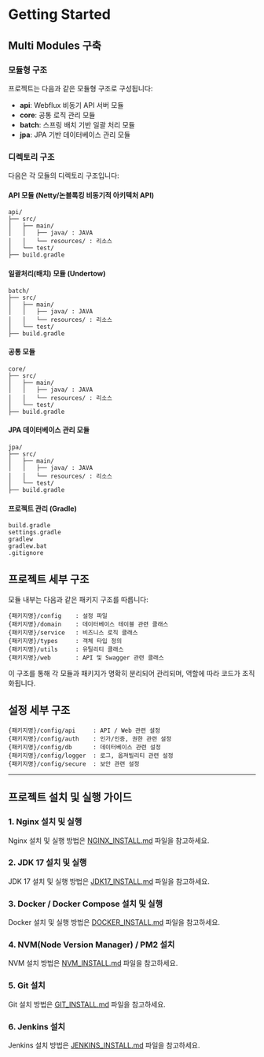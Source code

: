 # Getting Started

## Multi Modules 구축

### 모듈형 구조

프로젝트는 다음과 같은 모듈형 구조로 구성됩니다:

- **api**: Webflux 비동기 API 서버 모듈
- **core**: 공통 로직 관리 모듈
- **batch**: 스프링 배치 기반 일괄 처리 모듈
- **jpa**: JPA 기반 데이터베이스 관리 모듈

### 디렉토리 구조

다음은 각 모듈의 디렉토리 구조입니다:

#### API 모듈 (Netty/논블록킹 비동기적 아키텍처 API)

```
api/
├── src/
│   ├── main/
│   │   ├── java/ : JAVA
│   │   └── resources/ : 리소스
│   └── test/
├── build.gradle
```

#### 일괄처리(배치) 모듈 (Undertow)

```
batch/
├── src/
│   ├── main/
│   │   ├── java/ : JAVA
│   │   └── resources/ : 리소스
│   └── test/
├── build.gradle
```

#### 공통 모듈

```
core/
├── src/
│   ├── main/
│   │   ├── java/ : JAVA
│   │   └── resources/ : 리소스
│   └── test/
├── build.gradle
```

#### JPA 데이터베이스 관리 모듈

```
jpa/
├── src/
│   ├── main/
│   │   ├── java/ : JAVA
│   │   └── resources/ : 리소스
│   └── test/
├── build.gradle
```

#### 프로젝트 관리 (Gradle)

```
build.gradle
settings.gradle
gradlew
gradlew.bat
.gitignore
```

## 프로젝트 세부 구조

모듈 내부는 다음과 같은 패키지 구조를 따릅니다:

```
{패키지명}/config    : 설정 파일
{패키지명}/domain    : 데이터베이스 테이블 관련 클래스
{패키지명}/service   : 비즈니스 로직 클래스
{패키지명}/types     : 객체 타입 정의
{패키지명}/utils     : 유틸리티 클래스
{패키지명}/web       : API 및 Swagger 관련 클래스
```
이 구조를 통해 각 모듈과 패키지가 명확히 분리되어 관리되며, 역할에 따라 코드가 조직화됩니다.

## 설정 세부 구조
```
{패키지명}/config/api     : API / Web 관련 설정
{패키지명}/config/auth    : 인가/인증, 권한 관련 설정
{패키지명}/config/db      : 데이터베이스 관련 설정
{패키지명}/config/logger  : 로그, 옵져빌리티 관련 설정 
{패키지명}/config/secure  : 보안 관련 설정
```

---

## 프로젝트 설치 및 실행 가이드

### 1. Nginx 설치 및 실행
Nginx 설치 및 실행 방법은 [NGINX_INSTALL.md](./doc/NGINX_INSTALL.md) 파일을 참고하세요.

### 2. JDK 17 설치 및 실행
JDK 17 설치 및 실행 방법은 [JDK17_INSTALL.md](./doc/JDK17_INSTALL.md) 파일을 참고하세요.

### 3. Docker / Docker Compose 설치 및 실행
Docker 설치 및 실행 방법은 [DOCKER_INSTALL.md](./doc/DOCKER_INSTALL.md) 파일을 참고하세요.

### 4. NVM(Node Version Manager) / PM2 설치
NVM 설치 방법은 [NVM_INSTALL.md](./doc/NVM_INSTALL.md) 파일을 참고하세요.

### 5. Git 설치
Git 설치 방법은 [GIT_INSTALL.md](./doc/GIT_INSTALL.md) 파일을 참고하세요.

### 6. Jenkins 설치
Jenkins 설치 방법은 [JENKINS_INSTALL.md](./doc/JENKINS_INSTALL.md) 파일을 참고하세요.
